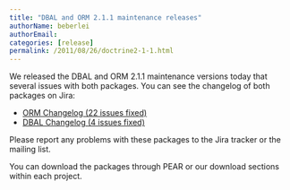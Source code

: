 ```yaml
---
title: "DBAL and ORM 2.1.1 maintenance releases"
authorName: beberlei
authorEmail:
categories: [release]
permalink: /2011/08/26/doctrine2-1-1.html
---
```

We released the DBAL and ORM 2.1.1 maintenance versions today that
several issues with both packages. You can see the changelog of both
packages on Jira:

-   [ORM Changelog (22 issues
    fixed)](http://www.doctrine-project.org/jira/browse/DDC/fixforversion/10153)
-   [DBAL Changelog (4 issues
    fixed)](http://www.doctrine-project.org/jira/browse/DBAL/fixforversion/10156)

Please report any problems with these packages to the Jira tracker or
the mailing list.

You can download the packages through PEAR or our download sections
within each project.
